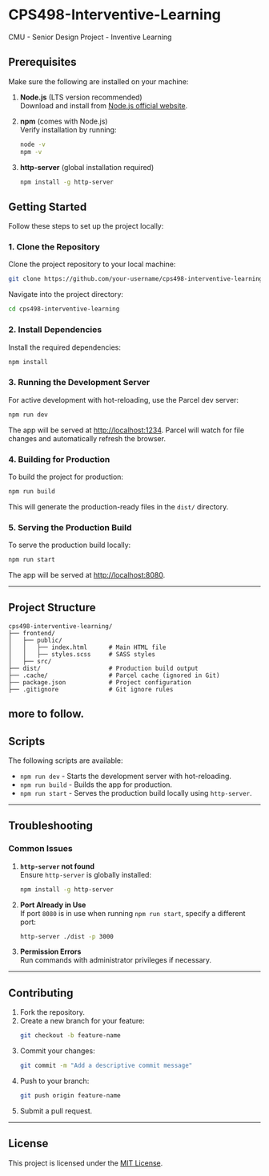 # CPS498-Interventive-Learning
CMU - Senior Design Project - Inventive Learning

## Prerequisites

Make sure the following are installed on your machine:

1. **Node.js** (LTS version recommended)  
   Download and install from [Node.js official website](https://nodejs.org/).

2. **npm** (comes with Node.js)  
   Verify installation by running:
   ```bash
   node -v
   npm -v
   ```

3. **http-server** (global installation required)
   ```bash
   npm install -g http-server
   ```

## Getting Started

Follow these steps to set up the project locally:

### 1. Clone the Repository
Clone the project repository to your local machine:
```bash
git clone https://github.com/your-username/cps498-interventive-learning.git
```

Navigate into the project directory:
```bash
cd cps498-interventive-learning
```

### 2. Install Dependencies
Install the required dependencies:
```bash
npm install
```

### 3. Running the Development Server
For active development with hot-reloading, use the Parcel dev server:
```bash
npm run dev
```

The app will be served at [http://localhost:1234](http://localhost:1234). Parcel will watch for file changes and automatically refresh the browser.

### 4. Building for Production
To build the project for production:
```bash
npm run build
```

This will generate the production-ready files in the `dist/` directory.

### 5. Serving the Production Build
To serve the production build locally:
```bash
npm run start
```

The app will be served at [http://localhost:8080](http://localhost:8080).

---

## Project Structure

```
cps498-interventive-learning/
├── frontend/
│   ├── public/
│   │   ├── index.html      # Main HTML file
│   │   ├── styles.scss     # SASS styles
│   ├── src/                
├── dist/                   # Production build output
├── .cache/                 # Parcel cache (ignored in Git)
├── package.json            # Project configuration
├── .gitignore              # Git ignore rules
```
more to follow.
---

## Scripts

The following scripts are available:

- `npm run dev` - Starts the development server with hot-reloading.
- `npm run build` - Builds the app for production.
- `npm run start` - Serves the production build locally using `http-server`.

---

## Troubleshooting

### Common Issues

1. **`http-server` not found**  
   Ensure `http-server` is globally installed:
   ```bash
   npm install -g http-server
   ```

2. **Port Already in Use**  
   If port `8080` is in use when running `npm run start`, specify a different port:
   ```bash
   http-server ./dist -p 3000
   ```

3. **Permission Errors**  
   Run commands with administrator privileges if necessary.

---

## Contributing

1. Fork the repository.
2. Create a new branch for your feature:
   ```bash
   git checkout -b feature-name
   ```
3. Commit your changes:
   ```bash
   git commit -m "Add a descriptive commit message"
   ```
4. Push to your branch:
   ```bash
   git push origin feature-name
   ```
5. Submit a pull request.

---

## License

This project is licensed under the [MIT License](LICENSE).





